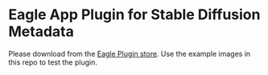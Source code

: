 # Eagle App Plugin for Stable Diffusion Metadata

Please download from the [Eagle Plugin store](https://community-en.eagle.cool/plugin/9b7b7587-00d7-4bf4-ae13-55d46796caf8). Use the example images in this repo to test the plugin.